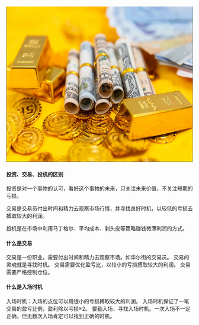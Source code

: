 <img src="images/gold.PNG" style="height:420px;width:100%;"></img>
<h4>投资、交易、投机的区别</h4>
投资是对一个事物的认可，看好这个事物的未来，只关注未来价值，不关注短期的亏损。  

交易是交易员付出时间和精力去观察市场行情，并寻找良好时机，以较低的亏损去搏取较大的利润。  

投机是在市场中利用马丁格尔、平均成本、剥头皮等策略赚钱微薄利润的方式。


<h4>什么是交易</h4>
交易是一份职业。需要付出时间和精力去观察市场。如华尔街的交易员。
交易的灵魂就是寻找时机。
交易需要优化盈亏比，以较小的亏损搏取较大的利润。
交易需要严格控制仓位。

<h4>什么是入场时机</h4>
入场时机：入场的点位可以用很小的亏损搏取较大的利润。
入场时机保证了一笔交易的盈亏比例，盈利除以亏损≥2。
要勤入场，寻找入场时机。一次入场不一定正确，但无数次入场肯定可以找到正确的时机。

